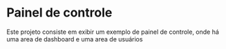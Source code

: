 # Painel de controle 

Este projeto consiste em exibir um exemplo de painel de controle, onde há uma area de dashboard e uma area de usuários
```
